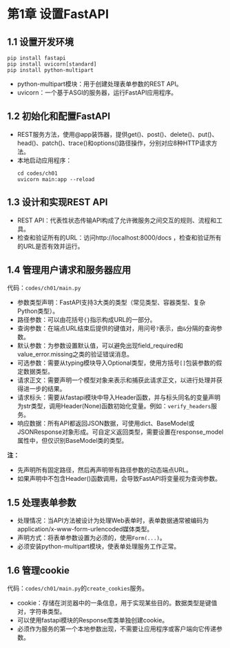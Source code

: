 # 第1章 设置FastAPI

## 1.1 设置开发环境

```shell
pip install fastapi
pip install uvicorn[standard]
pip install python-multipart
```

- python-multipart模块：用于创建处理表单参数的REST API。
- uvicorn：一个基于ASGI的服务器，运行FastAPI应用程序。

## 1.2 初始化和配置FastAPI

- REST服务方法，使用@app装饰器，提供get()、post()、delete()、put()、head()、patch()、trace()和options()路径操作，分别对应8种HTTP请求方法。
- 本地启动应用程序：
    ```shell
    cd codes/ch01
    uvicorn main:app --reload
    ```

## 1.3 设计和实现REST API

- REST API：代表性状态传输API构成了允许微服务之间交互的规则、流程和工具。
- 检查和验证所有的URL：访问http://localhost:8000/docs ，检查和验证所有的URL是否有效并运行。

## 1.4 管理用户请求和服务器应用

代码：`codes/ch01/main.py`

- 参数类型声明：FastAPI支持3大类的类型（常见类型、容器类型、复杂Python类型）。
- 路径参数：可以由花括号`{}`指示构成URL的一部分。
- 查询参数：在端点URL结束后提供的键值对，用问号`?`表示，由`&`分隔的查询参数。
- 默认参数：为参数设置默认值，可以避免出现field_required和value_error.missing之类的验证错误消息。
- 可选参数：需要从typing模块导入Optional类型，使用方括号`[]`包装参数的假定数据类型。
- 请求正文：需要声明一个模型对象来表示和捕获此请求正文，以进行处理并获得进一步的结果。
- 请求标头：需要从fastapi模块中导入Header函数，并与标头同名的变量声明为str类型，调用Header(None)函数初始化变量。例如：`verify_headers`服务。
- 响应数据：所有API都返回JSON数据，可使用dict、BaseModel或JSONResponse对象形成。可自定义返回类型，需要设置在response_model属性中，但仅识别BaseModel类的类型。

**注：**
- 先声明所有固定路径，然后再声明带有路径参数的动态端点URL。
- 如果声明中不包含Header()函数调用，会导致FastAPI将变量视为查询参数。

## 1.5 处理表单参数

- 处理情况：当API方法被设计为处理Web表单时，表单数据通常被编码为application/x-www-form-urlencoded媒体类型。
- 声明方式：将表单参数设置为必须的，使用`Form(...)`。
- 必须安装python-multipart模块，使表单处理服务工作正常。

## 1.6 管理cookie

代码：`codes/ch01/main.py`的`create_cookies`服务。

- cookie：存储在浏览器中的一条信息，用于实现某些目的。数据类型是键值对，字符串类型。
- 可以使用fastapi模块的Response库类单独创建cookie。
- 必须作为服务的第一个本地参数出现，不需要让应用程序或客户端向它传递参数。